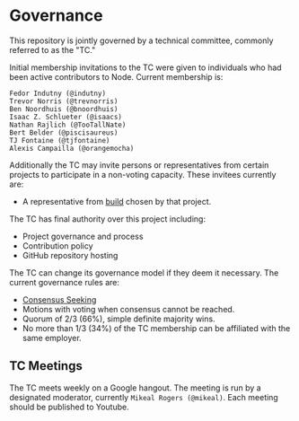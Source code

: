 # Governance

This repository is jointly governed by a technical
committee, commonly referred to as the "TC."

Initial membership invitations to the TC were given to individuals who had
been active contributors to Node. Current membership is:

```
Fedor Indutny (@indutny)
Trevor Norris (@trevnorris)
Ben Noordhuis (@bnoordhuis)
Isaac Z. Schlueter (@isaacs)
Nathan Rajlich (@TooTallNate)
Bert Belder (@piscisaureus)
TJ Fontaine (@tjfontaine)
Alexis Campailla (@orangemocha)
```

Additionally the TC may invite persons or representatives from certain projects
to participate in a non-voting capacity. These invitees currently are:

* A representative from [build](https://github.com/node-forward/build) chosen
by that project.

The TC has final authority over this project including:

* Project governance and process
* Contribution policy
* GitHub repository hosting

The TC can change its governance model if they deem it necessary. The current
governance rules are:

* [Consensus Seeking](http://en.wikipedia.org/wiki/Consensus-seeking_decision-making)
* Motions with voting when consensus cannot be reached.
* Quorum of 2/3 (66%), simple definite majority wins.
* No more than 1/3 (34%) of the TC membership can be affiliated with the same
employer.

## TC Meetings

The TC meets weekly on a Google hangout. The meeting is run by a designated
moderator, currently `Mikeal Rogers (@mikeal)`. Each meeting should be
published to Youtube.
